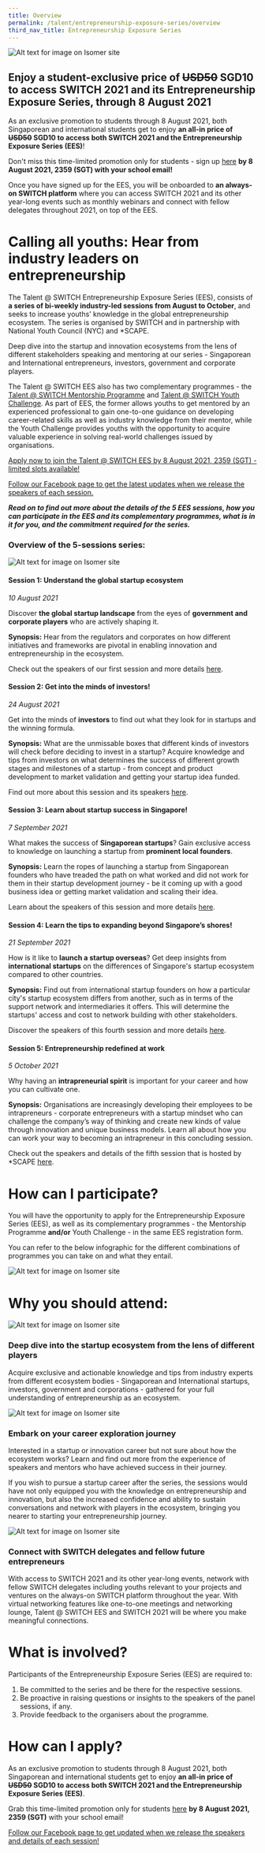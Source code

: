 ```yaml
---
title: Overview
permalink: /talent/entrepreneurship-exposure-series/overview
third_nav_title: Entrepreneurship Exposure Series
---
```

![Alt text for image on Isomer site](/images/ees_banner.png)
## Enjoy a student-exclusive price of ~~USD50~~ SGD10 to access SWITCH 2021 and its Entrepreneurship Exposure Series, through 8 August 2021

As an exclusive promotion to students through 8 August 2021, both Singaporean and international students get to enjoy **an all-in price of ~~USD50~~ SGD10 to access both SWITCH 2021 and the Entrepreneurship Exposure Series (EES)**!

Don't miss this time-limited promotion only for students - sign up [here](https://bit.ly/EESapply) **by 8 August 2021, 2359 (SGT) with your school email!**

Once you have signed up for the EES, you will be onboarded to **an always-on SWITCH platform** where you can access SWITCH 2021 and its other year-long events such as monthly webinars and connect with fellow delegates throughout 2021, on top of the EES.
# Calling all youths: Hear from industry leaders on entrepreneurship

The Talent @ SWITCH Entrepreneurship Exposure Series (EES), consists of **a series of bi-weekly industry-led sessions from August to October**, and seeks to increase youths’ knowledge in the global entrepreneurship ecosystem. The series is organised by SWITCH and in partnership with National Youth Council (NYC) and *SCAPE.

Deep dive into the startup and innovation ecosystems from the lens of different stakeholders speaking and mentoring at our series - Singaporean and International entrepreneurs, investors, government and corporate players.

The Talent @ SWITCH EES also has two complementary programmes - the [Talent @ SWITCH Mentorship Programme](https://www.switchsg.org/talent/ees/mentorship-programme) and [Talent @ SWITCH Youth Challenge](https://www.switchsg.org/talent/ees/youth-challenge). As part of EES, the former allows youths to get mentored by an experienced professional to gain one-to-one guidance on developing career-related skills as well as industry knowledge from their mentor, while the Youth Challenge provides youths with the opportunity to acquire valuable experience in solving real-world challenges issued by organisations.

[Apply now to join the Talent @ SWITCH EES by 8 August 2021, 2359 (SGT) - limited slots available!](https://bit.ly/EESapply)

[Follow our Facebook page to get the latest updates when we release the speakers of each session.](https://www.facebook.com/SwitchSingapore/)

***Read on to find out more about the details of the 5  EES sessions, how you can participate in the EES and its complementary programmes, what is in it for you, and the commitment required for the series.***

### Overview of the 5-sessions series:
![Alt text for image on Isomer site](/images/ees%20schedule.png)
#### Session 1: Understand the global startup ecosystem
*10 August 2021*

Discover **the global startup landscape** from the eyes of **government and corporate players** who are actively shaping it.

**Synopsis:** Hear from the regulators and corporates on how different initiatives and frameworks are pivotal in enabling innovation and entrepreneurship in the ecosystem.

Check out the speakers of our first session and more details [here](https://www.switchsg.org/events/ees-session-1).

#### Session 2: Get into the minds of investors!
*24 August 2021*

Get into the minds of **investors** to find out what they look for in startups and the winning formula.

**Synopsis:** What are the unmissable boxes that different kinds of investors will check before deciding to invest in a startup? Acquire knowledge and tips from investors on what determines the success of different growth stages and milestones of a startup - from concept and product development to market validation and getting your startup idea funded.

Find out more about this session and its speakers [here](https://www.switchsg.org/events/ees-session-2).

#### Session 3: Learn about startup success in Singapore!
*7 September 2021*

What makes the success of  **Singaporean startups**? Gain exclusive access to knowledge on launching a startup from **prominent local founders**. 

**Synopsis:** Learn the ropes of launching a startup from Singaporean founders who have treaded the path on what worked and did not work for them in their startup development journey - be it coming up with a good business idea or getting market validation and scaling their idea.

Learn about the speakers of this session and more details [here](https://www.switchsg.org/events/ees-session-3).

#### Session 4: Learn the tips to expanding beyond Singapore’s shores!
*21 September 2021*

How is it like to **launch a startup overseas**? Get deep insights from **international startups** on the differences of Singapore's startup ecosystem compared to other countries. 

**Synopsis:** Find out from international startup founders on how a particular city's startup ecosystem differs from another, such as in terms of the support network and intermediaries it offers. This will determine the startups' access and cost to network building with other stakeholders.

Discover the speakers of this fourth session and more details [here](https://www.switchsg.org/events/ees-session-4).

#### Session 5: Entrepreneurship redefined at work
*5 October 2021*

Why having an **intrapreneurial spirit** is important for your career and how you can cultivate one.

**Synopsis:** Organisations are increasingly  developing their employees to be intrapreneurs - corporate entrepreneurs with a startup mindset who can challenge the company’s way of thinking and create new kinds of value through innovation and unique business models. Learn all about how you can work your way to becoming an intrapreneur in this concluding session.

Check out the speakers and details of the fifth session that is hosted by *SCAPE  [here](https://www.switchsg.org/events/ees-session-5).

# How can I participate?
You will have the opportunity to apply for the Entrepreneurship Exposure Series (EES), as well as its complementary programmes - the Mentorship Programme **and/or** Youth Challenge - in the same EES registration form. 

You can refer to the below infographic for the different combinations of programmes you can take on and what they entail.

![Alt text for image on Isomer site](/images/EES_participation.jpeg)
# Why you should attend:
![Alt text for image on Isomer site](/images/Others%202.jpg)
### Deep dive into the startup ecosystem from the lens of different players
Acquire exclusive and actionable knowledge and tips from industry experts from different ecosystem bodies - Singaporean and International startups, investors, government and corporations - gathered for your full understanding of entrepreneurship as an ecosystem.

![Alt text for image on Isomer site](/images/Others.jpg)
### Embark on your career exploration journey
Interested in a startup or innovation career but not sure about how the ecosystem works? Learn and find out more from the experience of speakers and mentors who have achieved success in their journey.

If you wish to pursue a startup career after the series, the sessions would have not only equipped you with the knowledge on entrepreneurship and innovation, but also the increased confidence and ability to sustain conversations and network with players in the ecosystem, bringing you nearer to starting your entrepreneurship journey.

![Alt text for image on Isomer site](/images/Youth4.jpg)
### Connect with SWITCH delegates and fellow future entrepreneurs
With access to SWITCH 2021 and its other year-long events, network with fellow SWITCH delegates including youths relevant to your projects and ventures on the always-on SWITCH platform throughout the year. With virtual networking features like one-to-one meetings and networking lounge, Talent @ SWITCH EES and SWITCH 2021 will be where you make meaningful connections.

# What is involved?
Participants of the Entrepreneurship Exposure Series (EES) are required to:
1. Be committed to the series and be there for the respective sessions.
2. Be proactive in raising questions or insights to the speakers of the panel sessions, if any.
3. Provide feedback to the organisers about the programme.

# How can I apply?
As an exclusive promotion to students through 8 August 2021, both Singaporean and international students get to enjoy **an all-in price of ~~USD50~~ SGD10 to access both SWITCH 2021 and the Entrepreneurship Exposure Series (EES)**.

Grab this time-limited promotion only for students [here](https://bit.ly/EESapply) **by 8 August 2021, 2359 (SGT)** with your school email!

[Follow our Facebook page to get updated when we release the speakers and details of each session!](https://www.facebook.com/SwitchSingapore/)